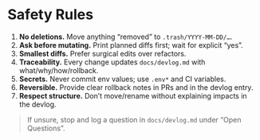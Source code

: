 # Safety Rules

1) **No deletions.** Move anything “removed” to `.trash/YYYY-MM-DD/…`.
2) **Ask before mutating.** Print planned diffs first; wait for explicit “yes”.
3) **Smallest diffs.** Prefer surgical edits over refactors.
4) **Traceability.** Every change updates `docs/devlog.md` with what/why/how/rollback.
5) **Secrets.** Never commit env values; use `.env*` and CI variables.
6) **Reversible.** Provide clear rollback notes in PRs and in the devlog entry.
7) **Respect structure.** Don’t move/rename without explaining impacts in the devlog.

> If unsure, stop and log a question in `docs/devlog.md` under “Open Questions”.
